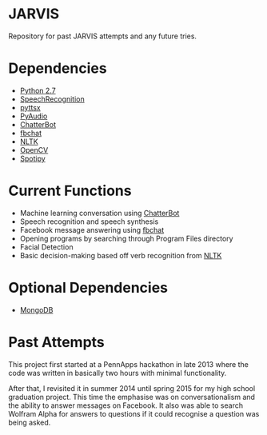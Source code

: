 
# JARVIS
Repository for past JARVIS attempts and any future tries.
# Dependencies
- [Python 2.7](https://www.python.org/download/releases/2.7/)
- [SpeechRecognition](https://pypi.python.org/pypi/SpeechRecognition/)
- [pyttsx](https://pypi.python.org/pypi/pyttsx/)
- [PyAudio](https://pypi.python.org/pypi/PyAudio/0.2.11/)
- [ChatterBot](https://pypi.python.org/pypi/ChatterBot/)
- [fbchat](https://pypi.python.org/pypi/fbchat)
- [NLTK](http://www.nltk.org/)
- [OpenCV](http://opencv.org/)
- [Spotipy](https://pypi.python.org/pypi/spotipy)
# Current Functions
- Machine learning conversation using [ChatterBot](https://pypi.python.org/pypi/ChatterBot/)
- Speech recognition and speech synthesis
- Facebook message answering using [fbchat](https://pypi.python.org/pypi/fbchat)
- Opening programs by searching through Program Files directory
- Facial Detection
- Basic decision-making based off verb recognition from [NLTK](http://www.nltk.org/)
# Optional Dependencies
- [MongoDB](https://www.mongodb.com/download-center#community/)
# Past Attempts
This project first started at a PennApps hackathon in late 2013 where the code was written in basically two hours with minimal functionality.

After that, I revisited it in summer 2014 until spring 2015 for my high school graduation project. This time the emphasise was on conversationalism and the ability to answer messages on Facebook. It also was able to search Wolfram Alpha for answers to questions if it could recognise a question was being asked.
